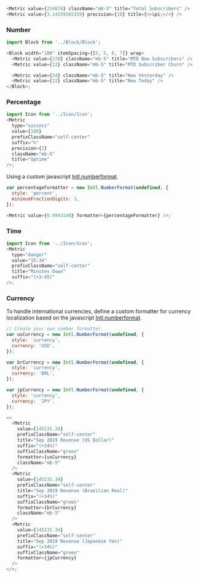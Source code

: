 ```js
<Metric value={254678} className="mb-5" title="Total Subscribers" />
<Metric value={3.14159265359} precision={10} title={<>&pi;</>} />
```

### Number

```js
import Block from '../Block/Block';

<Block width="100" itemSpacing={[5, 5, 6, 7]} wrap>
  <Metric value={378} className="mb-5" title="MTD New Subscribers" />
  <Metric value={12} className="mb-5" title="MTD Subscriber Churn" />

  <Metric value={34} className="mb-5" title="New Yesterday" />
  <Metric value={12} className="mb-5" title="New Today" />
</Block>;
```

### Percentage

```js
import Icon from '../Icon/Icon';
<Metric
  type="success"
  value={100}
  prefixClassName="self-center"
  suffix="%"
  precision={2}
  className="mb-5"
  title="Uptime"
/>;
```

Using a custom javascript [Intl.numberformat](https://developer.mozilla.org/en-US/docs/Web/JavaScript/Reference/Global_Objects/NumberFormat).

```js
var percentageFormatter = new Intl.NumberFormat(undefined, {
  style: 'percent',
  minimumFractionDigits: 3,
});

<Metric value={0.9943146} formatter={percentageFormatter} />;
```

### Time

```js
import Icon from '../Icon/Icon';
<Metric
  type="danger"
  value="15:34"
  prefixClassName="self-center"
  title="Minutes Down"
  suffix="(+3:45)"
/>;
```

### Currency

To handle international currencies, define a custom formatter for currency localization based on the javascript [Intl.numberformat](https://developer.mozilla.org/en-US/docs/Web/JavaScript/Reference/Global_Objects/NumberFormat).

```js
// Create your own number formatter.
var usCurrency = new Intl.NumberFormat(undefined, {
  style: 'currency',
  currency: 'USD',
});

var brCurrency = new Intl.NumberFormat(undefined, {
  style: 'currency',
  currency: 'BRL',
});

var jpCurrency = new Intl.NumberFormat(undefined, {
  style: 'currency',
  currency: 'JPY',
});

<>
  <Metric
    value={145235.34}
    prefixClassName="self-center"
    title="Sep 2019 Revenue (US Dollar)"
    suffix="(+34%)"
    suffixClassName="green"
    formatter={usCurrency}
    className="mb-5"
  />
  <Metric
    value={145235.34}
    prefixClassName="self-center"
    title="Sep 2019 Revenue (Brazilian Real)"
    suffix="(+34%)"
    suffixClassName="green"
    formatter={brCurrency}
    className="mb-5"
  />
  <Metric
    value={145235.34}
    prefixClassName="self-center"
    title="Sep 2019 Revenue (Japanese Yen)"
    suffix="(+34%)"
    suffixClassName="green"
    formatter={jpCurrency}
  />
</>;
```
